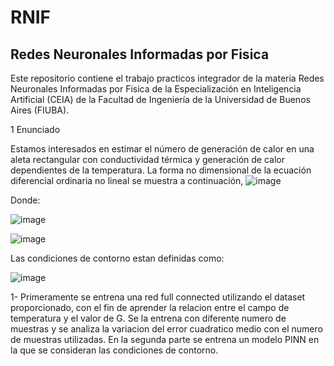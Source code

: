 # RNIF
## Redes Neuronales Informadas por Fisica
Este repositorio contiene el trabajo practicos integrador de la materia Redes Neuronales Informadas por Fisica de la Especialización en Inteligencia Artificial (CEIA) de la Facultad de Ingeniería de la Universidad de Buenos Aires (FIUBA).

1 Enunciado

Estamos interesados en estimar el número de generación de calor en una aleta rectangular con conductividad térmica y generación de calor dependientes de la temperatura. 
La forma no dimensional de la ecuación diferencial ordinaria no lineal se muestra a continuación,
![image](https://github.com/user-attachments/assets/10a0a35e-4560-405f-831a-0f250396cae4)

Donde:

![image](https://github.com/user-attachments/assets/f13c1a29-f5d0-4d9f-af44-82be31789092)

![image](https://github.com/user-attachments/assets/281ec5a0-dd31-4d96-974c-e412c0552471)

Las condiciones de contorno estan definidas como:

![image](https://github.com/user-attachments/assets/5069547b-9d84-4ef5-8ca0-6a5afbcd609f)

1- Primeramente se entrena una red full connected utilizando el dataset proporcionado, con el fin de aprender la relacion entre el campo de temperatura y el valor de G. Se la entrena con diferente numero de muestras y se analiza la variacion del error cuadratico medio con el numero de muestras utilizadas.
En la segunda parte se entrena un modelo PINN en la que se consideran las condiciones de contorno.
